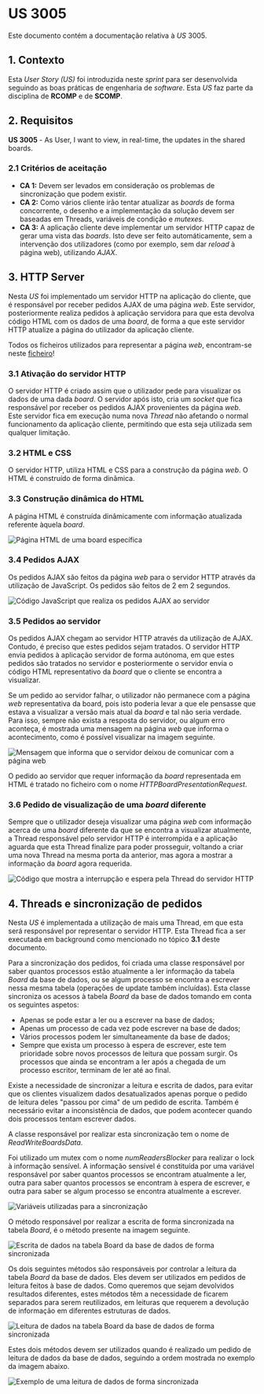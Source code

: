 # US 3005

Este documento contém a documentação relativa à *US* 3005.

## 1. Contexto

Esta *User Story (US)* foi introduzida neste *sprint* para ser desenvolvida seguindo as boas práticas de engenharia de
*software*.
Esta *US* faz parte da disciplina de **RCOMP** e de **SCOMP**.

## 2. Requisitos

**US 3005** - As User, I want to view, in real-time, the updates in the shared boards.

### 2.1 Critérios de aceitação

- **CA 1:** Devem ser levados em consideração os problemas de sincronização que podem existir.
- **CA 2:** Como vários cliente irão tentar atualizar as *boards* de forma concorrente, o desenho e a implementação da 
solução devem ser baseadas em Threads, variáveis de condição e *mutexes*.
- **CA 3:** A aplicação cliente deve implementar um servidor HTTP capaz de gerar uma vista das *boards*. Isto deve ser 
feito automáticamente, sem a intervenção dos utilizadores (como por exemplo, sem dar *reload* à página web), utilizando
*AJAX*.

## 3. HTTP Server

Nesta *US* foi implementado um servidor HTTP na aplicação do cliente, que é responsável por receber pedidos AJAX de uma
página *web*. Este servidor, posteriormente realiza pedidos à aplicação servidora para que esta devolva código HTML com
os dados de uma *board*, de forma a que este servidor HTTP atualize a página do utilizador da aplicação cliente.

Todos os ficheiros utilizados para representar a página *web*, encontram-se neste [ficheiro](../../../www)!

### 3.1 Ativação do servidor HTTP

O servidor HTTP é criado assim que o utilizador pede para visualizar os dados de uma dada *board*. O servidor após isto,
cria um *socket* que fica responsável por receber os pedidos AJAX provenientes da página *web*. Este servidor fica em 
execução numa nova *Thread* não afetando o normal funcionamento da aplicação cliente, permitindo que esta seja utilizada
sem qualquer limitação.

### 3.2 HTML e CSS

O servidor HTTP, utiliza HTML e CSS para a construção da página *web*. O HTML é construído de forma dinâmica.

### 3.3 Construção dinâmica do HTML

A página HTML é construída dinâmicamente com informação atualizada referente àquela *board*.

![Página HTML de uma board específica](./IMG/board_layout.PNG)

### 3.4 Pedidos AJAX

Os pedidos AJAX são feitos da página *web* para o servidor HTTP através da utilização de JavaScript. Os pedidos são 
feitos de 2 em 2 segundos.

![Código JavaScript que realiza os pedidos AJAX ao servidor](./IMG/javascript.PNG)

### 3.5 Pedidos ao servidor

Os pedidos AJAX chegam ao servidor HTTP através da utilização de AJAX. Contudo, é preciso que estes pedidos sejam 
tratados. O servidor HTTP envia pedidos à aplicação servidor de forma autónoma, em que estes pedidos são tratados no 
servidor e posteriormente o servidor envia o código HTML representativo da *board* que o cliente se encontra a 
visualizar.

Se um pedido ao servidor falhar, o utilizador não permanece com a página *web* representativa da board, pois isto 
poderia levar a que ele pensasse que estava a visualizar a versão mais atual da *board* e tal não seria verdade.
Para isso, sempre não exista a resposta do servidor, ou algum erro aconteça, é mostrada uma mensagem na página *web* que
informa o acontecimento, como é possível visualizar na imagem seguinte.

![Mensagem que informa que o servidor deixou de comunicar com a página web](./IMG/connection_failed.PNG)

O pedido ao servidor que requer informação da *board* representada em HTML é tratado no ficheiro com o nome 
*HTTPBoardPresentationRequest*.

### 3.6 Pedido de visualização de uma *board* diferente

Sempre que o utilizador deseja visualizar uma página *web* com informação acerca de uma *board* diferente da que se 
encontra a visualizar atualmente, a Thread responsável pelo servidor HTTP é interrompida e a aplicação aguarda que esta 
Thread finalize para poder prosseguir, voltando a criar uma nova Thread na mesma porta da anterior, mas agora a mostrar a
informação da *board* agora requerida.

![Código que mostra a interrupção e espera pela Thread do servidor HTTP](./IMG/interrupt_http_server.PNG)

## 4. Threads e sincronização de pedidos

Nesta *US* é implementada a utilização de mais uma Thread, em que esta será responsável por representar o servidor HTTP.
Esta Thread fica a ser executada em background como mencionado no tópico **3.1** deste documento.

Para a sincronização dos pedidos, foi criada uma classe responsável por saber quantos processos estão atualmente a 
ler informação da tabela *Board* da base de dados, ou se algum processo se encontra a escrever nessa mesma tabela 
(operações de update também incluídas). Esta classe sincroniza os acessos à tabela *Board* da base de dados tomando em 
conta os seguintes aspetos:
- Apenas se pode estar a ler ou a escrever na base de dados;
- Apenas um processo de cada vez pode escrever na base de dados;
- Vários processos podem ler simultaneamente da base de dados;
- Sempre que exista um processo à espera de escrever, este tem prioridade sobre novos processos de leitura que possam 
surgir. Os processos que ainda se encontram a ler após a chegada de um processo escritor, terminam de ler até ao final.

Existe a necessidade de sincronizar a leitura e escrita de dados, para evitar que os clientes visualizem dados 
desatualizados apenas porque o pedido de leitura deles "passou por cima" de um pedido de escrita. Também é necessário 
evitar a inconsistência de dados, que podem acontecer quando dois processos tentam escrever dados.

A classe responsável por realizar esta sincronização tem o nome de *ReadWriteBoardsData*.

Foi utilizado um mutex com o nome *numReadersBlocker* para realizar o lock à informação sensível. A informação sensível
é constituída por uma variável responsável por saber quantos processos se encontram atualmente a ler, outra para saber 
quantos processos se encontram à espera de escrever, e outra para saber se algum processo se encontra atualmente a 
escrever.

![Variáveis utilizadas para a sincronização](./IMG/sync_variables.PNG)

O método responsável por realizar a escrita de forma sincronizada na tabela *Board*, é o método presente na imagem 
seguinte.

![Escrita de dados na tabela Board da base de dados de forma sincronizada](./IMG/sync_write_data_in_board.PNG)

Os dois seguintes métodos são responsáveis por controlar a leitura da tabela *Board* da base de dados. Eles devem ser 
utilizados em pedidos de leitura feitos à base de dados. Como queremos que sejam devolvidos resultados diferentes, estes 
métodos têm a necessidade de ficarem separados para serem reutilizados, em leituras que requerem a devolução de 
informação em diferentes estruturas de dados.

![Leitura de dados na tabela Board da base de dados de forma sincronizada](./IMG/sync_read_data_in_board.PNG)

Estes dois métodos devem ser utilizados quando é realizado um pedido de leitura de dados da base de dados, seguindo a
ordem mostrada no exemplo da imagem abaixo.

![Exemplo de uma leitura de dados de forma sincronizada](./IMG/sync_read_example.PNG)
